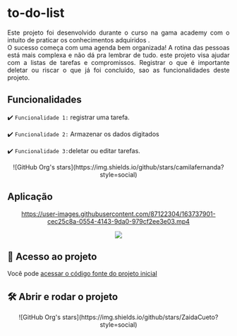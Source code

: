 # to-do-list





<p align="justify">
 Este projeto foi desenvolvido durante o curso na gama academy com o intuito de praticar os conhecimentos adquiridos . <br>
O sucesso começa com uma agenda bem organizada! A rotina das pessoas está mais complexa e não dá pra lembrar de tudo. este projeto visa  ajudar com a listas de tarefas e compromissos. Registrar o que é importante deletar ou  riscar o que já foi concluído, sao as funcionalidades deste projeto.

</p>

## Funcionalidades

:heavy_check_mark: `Funcionalidade 1:` registrar uma tarefa.

:heavy_check_mark: `Funcionalidade 2:` Armazenar os dados digitados

:heavy_check_mark: `Funcionalidade 3:`deletar ou editar tarefas.

<div align="center">
![GitHub Org's stars](https://img.shields.io/github/stars/camilafernanda?style=social)
</div >

## Aplicação
<div align="center">

https://user-images.githubusercontent.com/87122304/163737901-cec25c8a-0554-4143-9da0-979cf2ee3e03.mp4
</div >

<p align="center">
<img src="http://img.shields.io/static/v1?label=STATUS&message=EM%20DESENVOLVIMENTO&color=GREEN&style=for-the-badge"/>
</p>



## 📁 Acesso ao projeto

Você pode [acessar o código fonte do projeto inicial](https://github.com/alura-cursos/android-com-kotlin-personalizando-ui/tree/projeto-inicial) 

## 🛠️ Abrir e rodar o projeto

<div align="center">
![GitHub Org's stars](https://img.shields.io/github/stars/ZaidaCueto?style=social)
</div >




